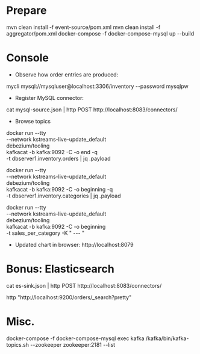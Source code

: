 # Prepare

mvn clean install -f event-source/pom.xml
mvn clean install -f aggregator/pom.xml
docker-compose -f docker-compose-mysql up --build

# Console

* Observe how order entries are produced:

mycli mysql://mysqluser@localhost:3306/inventory --password mysqlpw

* Register MySQL connector:

cat mysql-source.json | http POST http://localhost:8083/connectors/

* Browse topics

docker run --tty \
  --network kstreams-live-update_default \
  debezium/tooling \
  kafkacat -b kafka:9092 -C -o end -q \
  -t dbserver1.inventory.orders | jq .payload

docker run --tty \
  --network kstreams-live-update_default \
  debezium/tooling \
  kafkacat -b kafka:9092 -C -o beginning -q \
  -t dbserver1.inventory.categories | jq .payload

docker run --tty \
  --network kstreams-live-update_default \
  debezium/tooling \
  kafkacat -b kafka:9092 -C -o beginning \
  -t sales_per_category -K " --- "

* Updated chart in browser: http://localhost:8079

# Bonus: Elasticsearch

cat es-sink.json | http POST http://localhost:8083/connectors/

http "http://localhost:9200/orders/_search?pretty"

# Misc.

docker-compose  -f docker-compose-mysql exec kafka /kafka/bin/kafka-topics.sh --zookeeper zookeeper:2181 --list
